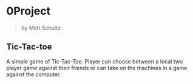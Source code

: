 # 0Project
> by Matt Schultz

## Tic-Tac-toe

A simple game of Tic-Tac-Toe. Player can choose between a local two player game against their friends or can take on the machines in a game against the computer.

